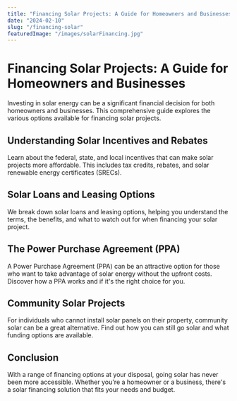 ```yaml
---
title: "Financing Solar Projects: A Guide for Homeowners and Businesses"
date: "2024-02-10"
slug: "/financing-solar"
featuredImage: "/images/solarFinancing.jpg"
---
```


# Financing Solar Projects: A Guide for Homeowners and Businesses

Investing in solar energy can be a significant financial decision for both homeowners and businesses. This comprehensive guide explores the various options available for financing solar projects.

## Understanding Solar Incentives and Rebates

Learn about the federal, state, and local incentives that can make solar projects more affordable. This includes tax credits, rebates, and solar renewable energy certificates (SRECs).

## Solar Loans and Leasing Options

We break down solar loans and leasing options, helping you understand the terms, the benefits, and what to watch out for when financing your solar project.

## The Power Purchase Agreement (PPA)

A Power Purchase Agreement (PPA) can be an attractive option for those who want to take advantage of solar energy without the upfront costs. Discover how a PPA works and if it's the right choice for you.

## Community Solar Projects

For individuals who cannot install solar panels on their property, community solar can be a great alternative. Find out how you can still go solar and what funding options are available.

## Conclusion

With a range of financing options at your disposal, going solar has never been more accessible. Whether you're a homeowner or a business, there's a solar financing solution that fits your needs and budget.

